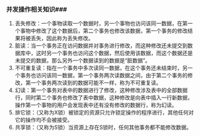 ### 并发操作相关知识###

1. 丢失修改：一个事物读取一个数据时，另一个事物也访问该同一数据，在第一个事物中修改了这个数据后，第二个事务也修改该数据，第一个事务的修改结果将被丢失，因此称为丢失修改。
2. 脏读：当一个事务正在访问数据并对事务进行修改，而这种修改还未提交到数据库中，这时另一个事务也访问这个数据，然后使用该数据，而这个数据还是未提交的数据，那么另外一个数据读到的数据是“脏数据”。
3. 不可重复读：指在一个事务中多次读同一数据，在这个事务还未结束时，另一个事务也访问该同一数据，第一个事务两次读数据之间，由于第二个事务的修改，第一个事务两次读到的数据可能不一样，称为不可重复读。
4. 幻读：第一个事务对表中的数据进行了修改，这种修改涉及表中的全部数据行，同时第二个事务也修改了表中数据，这种修改是向表中插入一行新数据，操作第一个事物的用户会发现表中还有没有修改的数据行，称为幻读。
5. 排它锁：（又称为X锁）被锁定的资源只允许锁定操作的程序进行，其他任何对它的操作均不会被接受。
6. 共享锁：（又称为S锁）当资源上存在S锁时，任何其他事务都不能修改数据。

